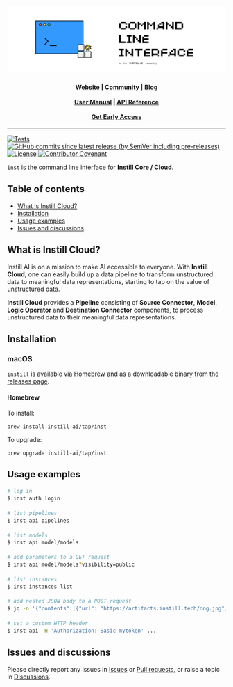 <h1 align="center">
  <img src="https://raw.githubusercontent.com/instill-ai/.github/main/img/cli.png" alt="Instill AI - Unstructured Data ETL Made for All" />
</h1>

<h4 align="center">
    <a href="https://www.instill.tech/?utm_source=github&utm_medium=banner&utm_campaign=cli_readme">Website</a> |
    <a href="https://discord.gg/sevxWsqpGh">Community</a> |
    <a href="https://blog.instill.tech/?utm_source=github&utm_medium=banner&utm_campaign=cli_readme">Blog</a><br/><br/>
    <a href="https://www.instill.tech/docs/?utm_source=github&utm_medium=banner&utm_campaign=cli_readme">User Manual</a> |
    <a href="https://discord.gg/sevxWsqpGh">API Reference</a><br/><br/>
    <a href="https://www.instill.tech/get-access/?utm_source=github&utm_medium=banner&utm_campaign=cli_readme"><strong>Get Early Access</strong></a>
</h4>

---

[![Tests](https://github.com/instill-ai/cli/actions/workflows/go.yml/badge.svg?branch=main&event=push)](https://github.com/instill-ai/cli/actions/workflows/go.yml)
[![GitHub commits since latest release (by SemVer including pre-releases)](https://img.shields.io/github/release/instill-ai/cli.svg?include_prereleases&label=Release&color=lightblue)](https://github.com/instill-ai/cli/releases/latest)
[![License](https://img.shields.io/github/license/instill-ai/cli.svg?color=lightblue&label=License)](./License.md)
[![Contributor Covenant](https://img.shields.io/badge/Contributor%20Covenant-2.1-lightblue.svg)](.github/code_of_conduct.md)

`inst` is the command line interface for **Instill Core / Cloud**.

## Table of contents <!-- omit in toc -->
- [What is Instill Cloud?](#what-is-instill-cloud)
- [Installation](#installation)
- [Usage examples](#usage-examples)
- [Issues and discussions](#issues-and-discussions)

## What is Instill Cloud?

Instill AI is on a mission to make AI accessible to everyone. With **Instill Cloud**, one can easily build up a data pipeline to transform unstructured data to meaningful data representations, starting to tap on the value of unstructured data.

**Instill Cloud** provides a **Pipeline** consisting of **Source Connector**, **Model**, **Logic Operator** and **Destination Connector** components, to process unstructured data to their meaningful data representations.

## Installation

### macOS <!-- omit in toc -->

`instill` is available via [Homebrew][] and as a downloadable binary from the [releases page][].

#### Homebrew <!-- omit in toc -->

To install:
```
brew install instill-ai/tap/inst
```

To upgrade:
```
brew upgrade instill-ai/tap/inst
```

## Usage examples

```bash
# log in
$ inst auth login

# list pipelines
$ inst api pipelines

# list models
$ inst api model/models

# add parameters to a GET request
$ inst api model/models?visibility=public

# list instances
$ inst instances list

# add nested JSON body to a POST request
$ jq -n '{"contents":[{"url": "https://artifacts.instill.tech/dog.jpg"}]}' | inst api demo/tasks/classification/outputs --input -

# set a custom HTTP header
$ inst api -H 'Authorization: Basic mytoken' ...
```

## Issues and discussions
Please directly report any issues in [Issues](https://github.com/instill-ai/cli/issues) or [Pull requests](https://github.com/instill-ai/cli/pulls), or raise a topic in [Discussions](https://github.com/instill-ai/cli/discussions).

[Homebrew]: https://brew.sh
[releases page]: https://github.com/instill-ai/cli/releases/latest
